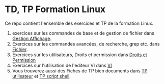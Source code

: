# TD, TP Formation Linux 

Ce repo contient l'ensemble des exercices et TP de la formation Linux.

1. exercices sur les commandes de base et de gestion de fichier  dans [Gestion Affichage](./affichage/Readme.md).
2. Exercices sur les commandes avancées, de recherche, grep etc. dans [Fichier](./fichier/readme.md).
3. Exercices sur les utilisateurs, Droits et permission dans [Droits et Permission](./permission%20et%20droit/readme.md)
4. Exercices sur l'utilisation de l'editeur VI dans [VI](./vi/readme.md)
5. Vous trouverez aussi des Fiches de TP bien documents dans [TP utilisateur](/TP/utilisateur-droits/Readme.md) et [TP script shell](./TP/shell%20scripting/readme.md).